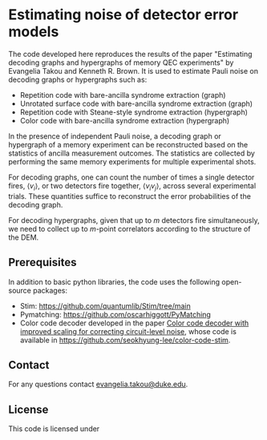 # Estimating noise of detector error models

The code developed here reproduces the results of the paper "Estimating decoding graphs and hypergraphs of memory QEC experiments" by Evangelia Takou and Kenneth R. Brown. It is used to estimate Pauli noise on decoding graphs or hypergraphs such as:

- Repetition code with bare-ancilla syndrome extraction (graph)
- Unrotated surface code with bare-ancilla syndrome extraction (graph)
- Repetition code with Steane-style syndrome extraction (hypergraph)
- Color code with bare-ancilla syndrome extraction (hypergraph)


In the presence of independent Pauli noise, a decoding graph or hypergraph of a memory experiment can be reconstructed based on the statistics of ancilla measurement outcomes. The statistics are collected by performing the same memory experiments for multiple experimental shots. 

For decoding graphs, one can count the number of times a single detector fires, $\langle v_i\rangle$, or two detectors fire together, $\langle v_iv_j \rangle$, across several experimental trials. These quantities suffice to reconstruct the error probabilities of the decoding graph.

For decoding hypergraphs, given that up to $m$ detectors fire simultaneously, we need to collect up to $m$-point correlators according to the structure of the DEM.

## Prerequisites

In addition to basic python libraries, the code uses the following open-source packages:
- Stim: https://github.com/quantumlib/Stim/tree/main
- Pymatching: https://github.com/oscarhiggott/PyMatching
- Color code decoder developed in the paper [Color code decoder with improved scaling for correcting circuit-level noise](https://quantum-journal.org/papers/q-2025-01-27-1609/), whose code is available in https://github.com/seokhyung-lee/color-code-stim.

## Contact
For any questions contact evangelia.takou@duke.edu.

## License
This code is licensed under 

